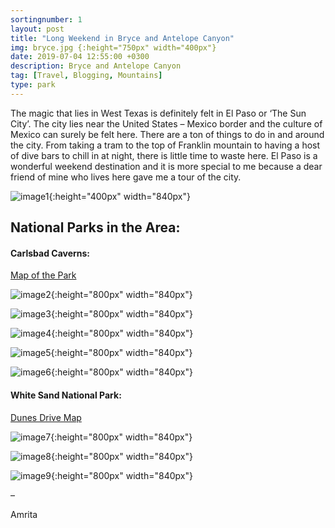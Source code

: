 ```yaml
---
sortingnumber: 1
layout: post
title: "Long Weekend in Bryce and Antelope Canyon"
img: bryce.jpg {:height="750px" width="400px"}
date: 2019-07-04 12:55:00 +0300
description: Bryce and Antelope Canyon
tag: [Travel, Blogging, Mountains]
type: park
---
```


The magic that lies in West Texas is definitely felt in El Paso or ‘The Sun City’. The city lies near the United States – Mexico border and the culture of Mexico can surely be felt here. There are a ton of things to do in and around the city. From taking a tram to the top of Franklin mountain to having a host of dive bars to chill in at night, there is little time to waste here. El Paso is a wonderful weekend destination and it is more special to me because a dear friend of mine who lives here gave me a tour of the city.

![image1]({{site.baseurl}}/assets/img/el_paso_1.jpg){:height="400px" width="840px"}


## National Parks in the Area:


#### Carlsbad Caverns:

[Map of the Park](https://www.nps.gov/cave/planyourvisit/upload/cave_map.pdf)


![image2]({{site.baseurl}}/assets/img/el_paso_2.jpg){:height="800px" width="840px"}


![image3]({{site.baseurl}}/assets/img/el_paso_3.jpg){:height="800px" width="840px"}


![image4]({{site.baseurl}}/assets/img/el_paso_4.jpg){:height="800px" width="840px"}


![image5]({{site.baseurl}}/assets/img/el_paso_5.jpg){:height="800px" width="840px"}


![image6]({{site.baseurl}}/assets/img/el_paso_6.jpg){:height="800px" width="840px"}


#### White Sand National Park:

[Dunes Drive Map](https://www.nps.gov/whsa/planyourvisit/upload/Dunes_Drive_Map_8_11_16_-870KB_PDF.pdf)


![image7]({{site.baseurl}}/assets/img/el_paso_7.jpg){:height="800px" width="840px"}


![image8]({{site.baseurl}}/assets/img/el_paso_8.jpg){:height="800px" width="840px"}




![image9]({{site.baseurl}}/assets/img/el_paso_9.jpg){:height="800px" width="840px"}




–

Amrita
